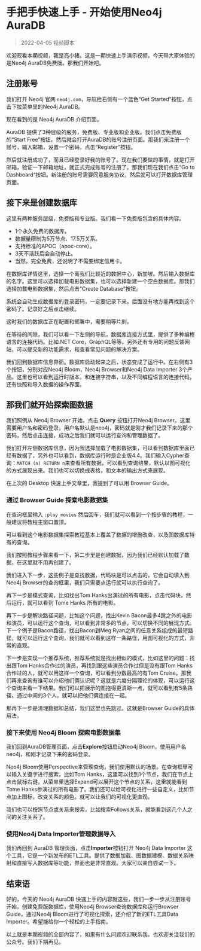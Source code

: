# 手把手快速上手 - 开始使用Neo4j AuraDB

> 2022-04-05 视频脚本

欢迎观看本期视频，我是亮小猪。这是一期快速上手演示视频，今天带大家体验的是Neo4j AuraDB免费版。那我们开始吧。

## 注册账号

我们打开 Neo4j 官网 `neo4j.com`，导航栏右侧有一个蓝色“Get Started”按钮，点击下拉菜单里的Neo4j AuraDB。

现在看到的是 Neo4j  AuraDB 介绍页面。

AuraDB 提供了3种层级的服务，免费版、专业版和企业版。我们点击免费版的“Start Free”按钮。然后就会打开AuraDB的账号注册页面。那我们来注册一个账号，输入邮箱，设置一个密码，点击“Register”按钮。

然后就注册成功了，而且已经登录好我的账号了。现在我们要做的事情，就是打开邮箱，验证一下邮箱地址，就正式完成账号的注册了。那我们现在我们点击“Go to Dashboard“按钮。新注册的账号需要同意服务协议，然后就可以打开数据库管理页面。

## 接下来是创建数据库

这里有两种服务层级，免费版和专业版。我们看一下免费版包含的具体内容。

- 1个永久免费的数据库。
- 数据量限制为5万节点、17.5万关系。
- 支持标准的APOC（apoc-core）。
- 3天不活跃后会自动停止。
- 当然，完全免费，还说明了不需要绑定信用卡。

在数据库详情这里，选择一个离我们比较近的数据中心，新加坡。然后输入数据库的名字。这里可以选择加载电影数据集，也可以选择新建一个空白数据库。那我们选择加载电影数据集，然后点击“Create Database”按钮。

系统会自动生成数据库的登录密码，一定要记录下来。后面没有地方能再找到这个密码了。记录好之后点击继续。

这时我们的数据库正在配置和部署中，需要稍等片刻。

在等待的间隙，我们可以看一下左侧的导航，数据库连接方式里，提供了多种编程语言的连接代码。比如.NET Core，GraphQL等等。另外还有专用的问题反馈网站，可以提交新的功能需求，和查看常见问题的解决方案。

我们回到数据库信息界面。数据库启动起来之后，状态变成了运行中。在右侧有3个按钮，分别对应Neo4j Bloom，Neo4j Browser和Neo4j Data Importer 3个产品。这里也可以看到运行时版本，和连接字符串，以及不同编程语言的连接代码，还有快照和导入数据的操作界面。

## 那我们就开始探索图数据

我们照例从 Neo4j Browser 开始，点击 **Query** 按钮打开Neo4j Browser。这里需要用户名和密码登录，用户名默认是neo4j，密码就是刚才我们记录下来的那个密码，然后点击连接，成功之后我们就可以运行查询和管理数据了。

我们打开左侧数据库信息，因为我选择加载了电影数据集，可以看到数据库里面已经有数据了，另外也可以看到，数据库运行时是企业版4.4。我们输入Cypher查询：`MATCH (n) RETURN n`来查看所有数据，可以看到查询结果，默认以图可视化的方式展现出来。我们也可以切换成表格，和文本的输出方式来展现。

在上次的 Desktop 快速上手文章里，我提到了可以用 Browser Guide。

### 通过 Browser Guide 探索电影数据集

在查询框里输入 `:play movies` 然后回车，我们就可以看到一个按步骤的教程，一般建议将教程主窗口置顶。

可以看到这个电影数据集探索教程基本上覆盖了数据的增删改查，以及图数据库特有的查询。

我们按照教程步骤来看一下，第二步里是创建数据，因为我们已经默认加载了数据，在这里就不用再创建了。

我们进入下一步，这些例子是查找数据，代码块是可以点击的，它会自动填入到Neo4j Browser的查询框里，我们只需要点运行就可以执行查询了。

再下一步是模式查询，比如找出Tom Hanks出演过的所有电影，点击代码块，然后运行，就可以看到 Tome Hanks 所有的电影。

再下一步是解决路径问题，比如这个问题，找出Kevin Bacon最多4跳之外的电影和演员，可以运行这个查询，可以看到非常多的节点，可以切换不同的展现方式。下一个例子是Bacon路径，找出Bacon到Meg Ryan之间的任意关系组成的最短路径，就可以运行这个查询，我们就可以看到这样一条路径，用图可视化的方式，非常的直观。

下一步是实现一个推荐系统，推荐系统就是找出相似的模式，比如这里的问题：找出跟Tom Hanks合作过的演员，再找到跟这些演员合作过但是没有跟Tom Hanks合作过的人，就可以用这样一个查询，可以看到分数最高的有Tom Cruise。那我们再来查询有谁可以介绍他们俩认识呢？这就是六度分隔理论的体现，可以运行这个查询来看一下结果。我们可以把展示的图拖得更清晰一点，就可以看到有5条路径，通过中间的3个人，就可以把他们俩连接在一起。

那再下一步是清理数据和总结，我们这里也先跳过。这就是Browser Guide的具体用法。

### 接下来使用 Neo4j Bloom 探索电影数据集

我们回到AuraDB管理页面，点击**Explore**按钮启动Neo4j Bloom，使用用户名neo4j，和刚才记录下来的密码登录。

Neo4j Bloom使用Perspective来管理查询，我们使用默认的场景。在查询框里可以输入关键字进行搜索，比如Tom Hanks，这里可以找到1个节点，我们在节点上点击鼠标右键，从菜单里选择Expand可以展开这个节点的关系，这里就能看到Tome Hanks参演过的所有电影了。我们还可以给可视化进行一些自定义，比如节点加上图标，改变关系的颜色。就可以让我们的可视化更直观。

我们也可以按照节点或关系来搜索，比如搜索Follows关系，就能看到这几个人之间的关注关系了。

### 使用Neo4j Data Importer管理数据导入

我们再回到 AuraDB 管理页面，点击**Importer**按钮打开 Neo4j Data Importer 这个工具，它是一个新发布的ETL工具。提供了数据加载、图数据建模、数据关系映射和直接写入数据库等功能，界面也是非常直观。大家可以亲自尝试一下。

## 结束语

好的，今天的 Neo4j AuraDB 快速上手的内容就这些，我们一步一步从注册账号开始，创建免费版数据库，使用Neo4j Browser查询数据库和运行Browser Guide，通过Neo4j Bloom进行了可视化探索，还介绍了新的ETL工具Data Importer。希望能给你一个轻松的上手指南。

以上就是本期视频的全部内容了，如果有什么问题欢迎联系我，也欢迎关注我们的公众号。我们下期再见。